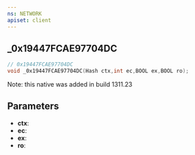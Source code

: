 ```yaml
---
ns: NETWORK
apiset: client
---
```

## _0x19447FCAE97704DC

```c
// 0x19447FCAE97704DC
void _0x19447FCAE97704DC(Hash ctx,int ec,BOOL ex,BOOL ro);
```

Note: this native was added in build 1311.23

## Parameters
* **ctx**:
* **ec**:
* **ex**:
* **ro**:




